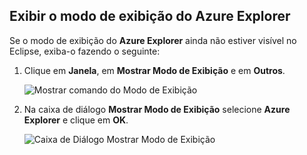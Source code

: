 ## <a name="display-the-azure-explorer-view"></a>Exibir o modo de exibição do Azure Explorer

Se o modo de exibição do **Azure Explorer** ainda não estiver visível no Eclipse, exiba-o fazendo o seguinte:

1. Clique em **Janela**, em **Mostrar Modo de Exibição** e em **Outros**.

   ![Mostrar comando do Modo de Exibição](./media/azure-toolkit-for-eclipse-show-azure-explorer/show-az-exp-01.png)

2. Na caixa de diálogo **Mostrar Modo de Exibição** selecione **Azure Explorer** e clique em **OK**.

   ![Caixa de Diálogo Mostrar Modo de Exibição](./media/azure-toolkit-for-eclipse-show-azure-explorer/show-az-exp-02.png)

